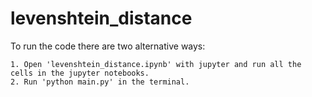 # levenshtein_distance
To run the code there are two alternative ways:

    1. Open 'levenshtein_distance.ipynb' with jupyter and run all the cells in the jupyter notebooks.
    2. Run 'python main.py' in the terminal.